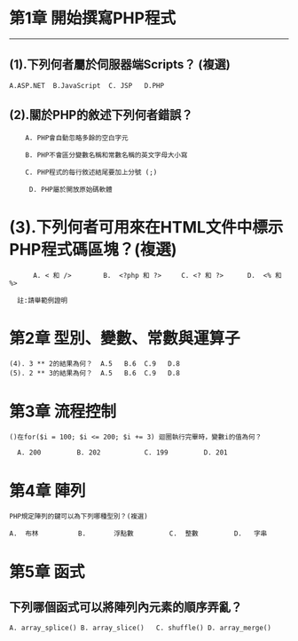 # 第1章 開始撰寫PHP程式 
---
## (1).下列何者屬於伺服器端Scripts？ (複選)  
```
A.ASP.NET  B.JavaScript  C. JSP   D.PHP
```
## (2).關於PHP的敘述下列何者錯誤？
```
    A. PHP會自動忽略多餘的空白字元

    B. PHP不會區分變數名稱和常數名稱的英文字母大小寫

    C. PHP程式的每行敘述結尾要加上分號 (;)

     D. PHP屬於開放原始碼軟體
```
# (3).下列何者可用來在HTML文件中標示PHP程式碼區塊？(複選) 
```
      A. < 和 />        B.  <?php 和 ?>     C. <? 和 ?>      D.  <% 和 %>

  註:請舉範例證明
```
# 第2章 型別、變數、常數與運算子 
```
(4). 3 ** 2的結果為何？  A.5   B.6  C.9   D.8
(5). 2 ** 3的結果為何？  A.5   B.6  C.9   D.8

```
# 第3章 流程控制 
```
()在for($i = 100; $i <= 200; $i += 3) 迴圈執行完畢時，變數i的值為何？

  A. 200         B. 202           C. 199         D. 201
```
# 第4章 陣列 
```
PHP規定陣列的鍵可以為下列哪種型別？(複選)

A.  布林          B.       浮點數         C.  整數         D.   字串
```
# 第5章 函式 

## 下列哪個函式可以將陣列內元素的順序弄亂？  
```
A. array_splice() B. array_slice()   C. shuffle() D. array_merge()
```
